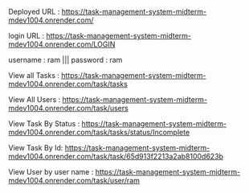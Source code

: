 Deployed URL : https://task-management-system-midterm-mdev1004.onrender.com/

login URL : https://task-management-system-midterm-mdev1004.onrender.com/LOGIN

username :  ram |||  password : ram

View all Tasks :  https://task-management-system-midterm-mdev1004.onrender.com/task/tasks

View All Users :  https://task-management-system-midterm-mdev1004.onrender.com/task/users

View Task By Status : https://task-management-system-midterm-mdev1004.onrender.com/task/tasks/status/Incomplete

View Task By Id: https://task-management-system-midterm-mdev1004.onrender.com/task/task/65d913f2213a2ab8100d623b

View User by user name : https://task-management-system-midterm-mdev1004.onrender.com/task/user/ram
